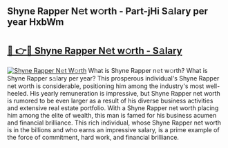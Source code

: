 ## Shyne Rapper N𝚎t w𝚘rth - Part-jHi S𝚊lary per year HxbWm

# <h2><a href="http://gc48hx.nevu.top/?p=Shyne+Rapper">🔗 👉🔴 Shyne Rapper N𝚎t w𝚘rth - S𝚊lary</a></h2>

[![Shyne Rapper N𝚎t W𝚘rth](https://i.imgur.com/Oavwk0R.jpeg)](http://gc48hx.nevu.top/?p=Shyne+Rapper)
What is Shyne Rapper n𝚎t w𝚘rth? What is Shyne Rapper s𝚊lary per year?
This prosperous individual's Shyne Rapper net worth is considerable, positioning him among the industry's most well-heeled. His yearly remuneration is impressive, but Shyne Rapper net worth is rumored to be even larger as a result of his diverse business activities and extensive real estate portfolio. With a Shyne Rapper net worth placing him among the elite of wealth, this man is famed for his business acumen and financial brilliance. This rich individual, whose Shyne Rapper net worth is in the billions and who earns an impressive salary, is a prime example of the force of commitment, hard work, and financial brilliance.
